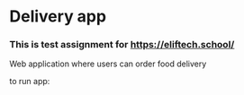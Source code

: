 # Delivery app

### This is test assignment for https://eliftech.school/ 

Web application where users can order food delivery

to run app:

